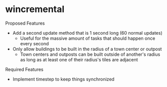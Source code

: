# wincremental

Proposed Features
- Add a second update method that is 1 second long (60 normal updates)
  - Useful for the massive amount of tasks that should happen once every second
- Only allow buildings to be built in the radius of a town center or outpost
  - Town centers and outposts can be built outside of another's radius as long as at least one of their radius's tiles are adjacent

Required Features
- Implement timestep to keep things synchronized